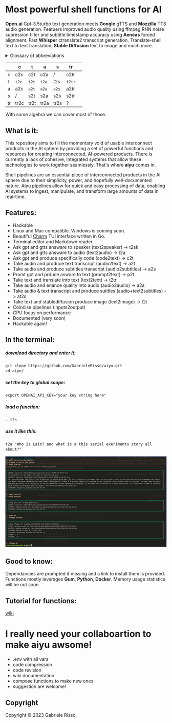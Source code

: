 # Most powerful shell functions for AI

**Open.ai** Gpt-3.5turbo text generation meets **Google** gTTS and **Mozzilla** TTS audio generation. Featuers improved audio quality using ffmpeg RNN noise supression filter and subtitle timestamp accuracy using **Aeneas** forced alignment.
Fast **Whisper** ctranslate2 transcript generation, Translate-shell text to text translation, **Stable Diffusion** text to image and much more.

<details>

<summary>Glossary of abbreviations</summary>

## Inputs and Outputs

```c  -> code
t  -> text
a  -> audio
s  -> subtitle
tr -> translation
i  -> image
sk -> speaker
```
</details>

|    	| c    	| t    	| a    	| s    	|  tr  	|   	|
|----	|------	|------	|------	|------	|------	|---	|
| c  	| c2c  	| c2t  	| c2a  	|  /   	| c2tr 	|   	|
| t  	| `t2c`  	| `t2t`  	| `t2a`  	| t2s 	| `t2tr` 	|   	|
| a  	| a2c  	| `a2t`  	| `a2a`  	| `a2s`  	| a2tr 	|   	|
| s  	|  /   	| s2t  	| s2a  	| s2s  	| s2tr 	|   	|
| tr 	| tr2c 	| tr2t 	| tr2a 	| tr2s 	|  ?   	|   	|

With some algebra we can cover most of those.

## What is it:

This repository aims to fill the momentary void of usable interconnect products in the AI sphere by providing a set of powerful functions and resources for creating interconnected, AI-powered products. 
There is currently a lack of cohesive, integrated systems that allow these technologies to work together seamlessly. That's where **aiyu** comes in.

Shell pipelines are an essential piece of interconnected products in the AI sphere due to their simplicity, power, and hopefully well-documented nature. Aiyu pipelines allow for quick and easy processing of data, enabling AI systems to ingest, manipulate, and transform large amounts of data in real-time. 

## Features:

 * Hackable
 * Linux and Mac compatible. Windows is coming soon.
 * Beautiful [Charm](https://charm.sh/ "Charm") TUI interface written in Go.
 * Terminal editor and Markdown reader. 
 * Ask gpt and gtts answare to speaker (text2speaker) -> t2sk
 * Ask gpt and gtts answare to audio (text2audio) -> t2a
 * Ask gpt and produce specifically code (code2text) -> c2t
 * Take audio and produce text transcript (audio2text) -> a2t
 * Take audio and produce subtitles transcript (audio2subtitles) -> a2s
 * Promt gpt and prduce asware to text (prompt2text) -> p2t
 * Take text and translate into text (text2text) -> t2tr 
 * Take audio and enance quality into audio (audio2audio) -> a2a
 * Take audio & text transcript and produce sutitles (audio+text2subtitles) -> at2s 
 * Take text and stablediffusion produce image (text2image) -> t2i
 * Coincise pipelines (inputs2output)
 * CPU focus on performance
 * Documented (very soon)
 * Hackable again!

## In the terminal:

##### download directory and enter it:
```
git clone https://github.com/GabrieleRisso/aiyu.git 
cd aiyu/
```
##### set the key to global scope: 
```
export OPENAI_API_KEY="your key string here"
```
##### load a function:
```
. t2s
```
##### use it like this:
```
t2a "Who is Lain? and what is a this serial exeriments story all about?"
```

![alt text](https://github.com/gabrielerisso/aiyu/blob/main/t2a.jpg?raw=true)


## Good to know:

Dependancies are prompted if missing and a link to install them is provided.
Functions mostly leverages **Gum**, **Python**, **Docker**.
Memory usage statistics will be out soon.

## Tutorial for functions:
[wiki](https://github.com/GabrieleRisso/aiyu/edit/main/wiki.md "Aiyu Wiki")


# I really need your collaboartion to make **aiyu** awsome!
 
 * .env with all vars 
 * code compression
 * code revision
 * wiki documentation 
 * compose functions to make new ones
 * suggestion are welcome!


## Copyright

Copyright © 2023 Gabriele Risso. 
